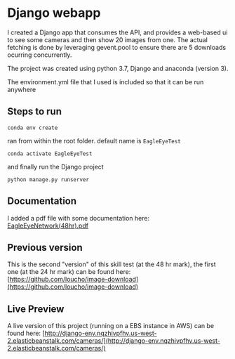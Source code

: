 # Django webapp

I created a Django app that consumes the API, and provides a web-based ui to see some cameras and then show 20 images from one. The actual fetching is done by leveraging gevent.pool to ensure there are 5 downloads ocurring concurrently.

The project was created using python 3.7, Django and anaconda (version 3).

The environment.yml file that I used is included so that it can be run anywhere

## Steps to run

    conda env create

ran from within the root folder. default name is `EagleEyeTest`

    conda activate EagleEyeTest

and finally run the Django project

    python manage.py runserver

## Documentation

I added a pdf file with some documentation here: [EagleEyeNetwork(48hr).pdf](docs/EagleEyeNetwork(48hr).pdf)

## Previous version

This is the second "version" of this skill test (at the 48 hr mark), the first one (at the 24 hr mark) can be found here: [https://github.com/loucho/image-download](https://github.com/loucho/image-download)

## Live Preview

A live version of this project (running on a EBS instance in AWS) can be found here: [http://django-env.nqzhivpfhv.us-west-2.elasticbeanstalk.com/cameras/](http://django-env.nqzhivpfhv.us-west-2.elasticbeanstalk.com/cameras/)
